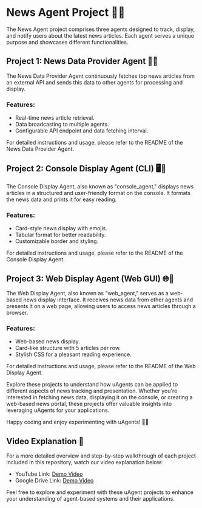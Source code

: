 # News Agent Project 📰🤖

The News Agent project comprises three agents designed to track, display, and notify users about the latest news articles. Each agent serves a unique purpose and showcases different functionalities.

## Project 1: News Data Provider Agent 🚀📰

The News Data Provider Agent continuously fetches top news articles from an external API and sends this data to other agents for processing and display.

### Features:
- Real-time news article retrieval.
- Data broadcasting to multiple agents.
- Configurable API endpoint and data fetching interval.

For detailed instructions and usage, please refer to the README of the News Data Provider Agent.

## Project 2: Console Display Agent (CLI) 🖥️📰

The Console Display Agent, also known as "console_agent," displays news articles in a structured and user-friendly format on the console. It formats the news data and prints it for easy reading.

### Features:
- Card-style news display with emojis.
- Tabular format for better readability.
- Customizable border and styling.

For detailed instructions and usage, please refer to the README of the Console Display Agent.

## Project 3: Web Display Agent (Web GUI) 🌐📰

The Web Display Agent, also known as "web_agent," serves as a web-based news display interface. It receives news data from other agents and presents it on a web page, allowing users to access news articles through a browser.

### Features:
- Web-based news display.
- Card-like structure with 5 articles per row.
- Stylish CSS for a pleasant reading experience.

For detailed instructions and usage, please refer to the README of the Web Display Agent.

Explore these projects to understand how uAgents can be applied to different aspects of news tracking and presentation. Whether you're interested in fetching news data, displaying it on the console, or creating a web-based news portal, these projects offer valuable insights into leveraging uAgents for your applications.

Happy coding and enjoy experimenting with uAgents! 🚀🤖

## Video Explanation 🎥

For a more detailed overview and step-by-step walkthrough of each project included in this repository, watch our video explanation below:

- YouTube Link: [Demo Video](https://demo-link.example.org)
- Google Drive Link: [Demo Video](https://demo-link.example.org)

Feel free to explore and experiment with these uAgent projects to enhance your understanding of agent-based systems and their applications.
